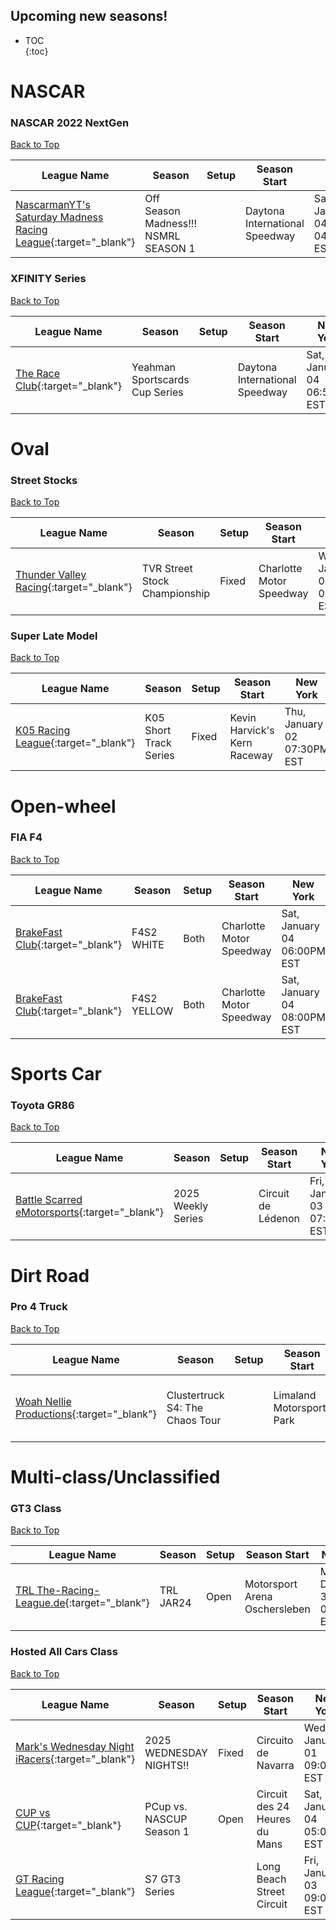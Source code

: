 ## Upcoming new seasons!

* TOC  
{:toc}

# NASCAR

### NASCAR 2022 NextGen

[Back to Top](#)  

| League Name | Season | Setup | Season Start | New York | London | Sydney |
|------------------------------------------------------------------------------------------------------------------------------------------|---------------------------------------|-----|------------------------------|---------------------------|---------------------------|----------------------------|
|[NascarmanYT's Saturday Madness Racing League](https://members.iracing.com/membersite/member/LeagueView.do?league=11785){:target="_blank"} |Off Season Madness\!\!\! NSMRL SEASON 1 | |Daytona International Speedway |Sat, January 04 04:00PM EST |Sat, January 04 09:00PM GMT |Sun, January 05 08:00AM AEDT |

### XFINITY Series

[Back to Top](#)  

| League Name | Season | Setup | Season Start | New York | London | Sydney |
|----------------------------------------------------------------------------------------------------------|------------------------------|-----|------------------------------|---------------------------|---------------------------|----------------------------|
|[The Race Club](https://members.iracing.com/membersite/member/LeagueView.do?league=8289){:target="_blank"} |Yeahman Sportscards Cup Series | |Daytona International Speedway |Sat, January 04 06:50PM EST |Sat, January 04 11:50PM GMT |Sun, January 05 10:50AM AEDT |

# Oval

### Street Stocks

[Back to Top](#)  

| League Name | Season | Setup | Season Start | New York | London | Sydney |
|-------------------------------------------------------------------------------------------------------------------|-----------------------------|-----|------------------------|---------------------------|---------------------------|----------------------------|
|[Thunder Valley Racing](https://members.iracing.com/membersite/member/LeagueView.do?league=11759){:target="_blank"} |TVR Street Stock Championship |Fixed |Charlotte Motor Speedway |Wed, January 01 08:00PM EST |Thu, January 02 01:00AM GMT |Thu, January 02 12:00PM AEDT |

### Super Late Model

[Back to Top](#)  

| League Name | Season | Setup | Season Start | New York | London | Sydney |
|--------------------------------------------------------------------------------------------------------------|----------------------|-----|----------------------------|---------------------------|---------------------------|----------------------------|
|[K05 Racing League](https://members.iracing.com/membersite/member/LeagueView.do?league=8633){:target="_blank"} |K05 Short Track Series |Fixed |Kevin Harvick's Kern Raceway |Thu, January 02 07:30PM EST |Fri, January 03 12:30AM GMT |Fri, January 03 11:30AM AEDT |

# Open-wheel

### FIA F4

[Back to Top](#)  

| League Name | Season | Setup | Season Start | New York | London | Sydney |
|------------------------------------------------------------------------------------------------------------|-----------|-----|------------------------|---------------------------|---------------------------|----------------------------|
|[BrakeFast Club](https://members.iracing.com/membersite/member/LeagueView.do?league=11418){:target="_blank"} |F4S2 WHITE |Both |Charlotte Motor Speedway |Sat, January 04 06:00PM EST |Sat, January 04 11:00PM GMT |Sun, January 05 10:00AM AEDT |
|[BrakeFast Club](https://members.iracing.com/membersite/member/LeagueView.do?league=11418){:target="_blank"} |F4S2 YELLOW |Both |Charlotte Motor Speedway |Sat, January 04 08:00PM EST |Sun, January 05 01:00AM GMT |Sun, January 05 12:00PM AEDT |

# Sports Car

### Toyota GR86

[Back to Top](#)  

| League Name | Season | Setup | Season Start | New York | London | Sydney |
|-------------------------------------------------------------------------------------------------------------------------|------------------|-----|------------------|---------------------------|---------------------------|----------------------------|
|[Battle Scarred eMotorsports](https://members.iracing.com/membersite/member/LeagueView.do?league=10456){:target="_blank"} |2025 Weekly Series | |Circuit de Lédenon |Fri, January 03 07:00PM EST |Sat, January 04 12:00AM GMT |Sat, January 04 11:00AM AEDT |

# Dirt Road

### Pro 4 Truck

[Back to Top](#)  

| League Name | Season | Setup | Season Start | New York | London | Sydney |
|--------------------------------------------------------------------------------------------------------------------|-------------------------------|-----|-------------------------|----------------------------|----------------------------|-----------------------------|
|[Woah Nellie Productions](https://members.iracing.com/membersite/member/LeagueView.do?league=7047){:target="_blank"} |Clustertruck S4: The Chaos Tour | |Limaland Motorsports Park |Mon, December 30 08:00PM EST |Tue, December 31 01:00AM GMT |Tue, December 31 12:00PM AEDT |

# Multi-class/Unclassified

### GT3 Class

[Back to Top](#)  

| League Name | Season | Setup | Season Start | New York | London | Sydney |
|-------------------------------------------------------------------------------------------------------------------------|---------|-----|-----------------------------|----------------------------|----------------------------|-----------------------------|
|[TRL The\-Racing\-League\.de](https://members.iracing.com/membersite/member/LeagueView.do?league=11616){:target="_blank"} |TRL JAR24 |Open |Motorsport Arena Oschersleben |Mon, December 30 09:00AM EST |Mon, December 30 02:00PM GMT |Tue, December 31 01:00AM AEDT |

### Hosted All Cars Class

[Back to Top](#)  

| League Name | Season | Setup | Season Start | New York | London | Sydney |
|---------------------------------------------------------------------------------------------------------------------------|-------------------------|-----|-----------------------------|---------------------------|---------------------------|----------------------------|
|[Mark's Wednesday Night iRacers](https://members.iracing.com/membersite/member/LeagueView.do?league=4009){:target="_blank"} |2025 WEDNESDAY NIGHTS\!\! |Fixed |Circuito de Navarra |Wed, January 01 09:00PM EST |Thu, January 02 02:00AM GMT |Thu, January 02 01:00PM AEDT |
|[CUP vs CUP](https://members.iracing.com/membersite/member/LeagueView.do?league=10931){:target="_blank"} |PCup vs\. NASCUP Season 1 |Open |Circuit des 24 Heures du Mans |Sat, January 04 05:00PM EST |Sat, January 04 10:00PM GMT |Sun, January 05 09:00AM AEDT |
|[GT Racing League](https://members.iracing.com/membersite/member/LeagueView.do?league=5760){:target="_blank"} |S7 GT3 Series | |Long Beach Street Circuit |Fri, January 03 09:00PM EST |Sat, January 04 02:00AM GMT |Sat, January 04 01:00PM AEDT |

